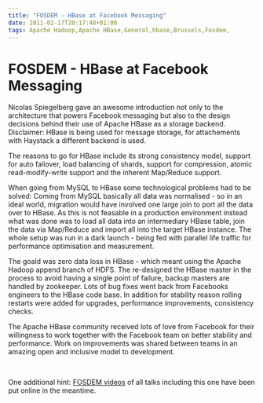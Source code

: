 ```yaml
---
title: "FOSDEM - HBase at Facebook Messaging"
date: 2011-02-17T20:17:48+01:00
tags: Apache Hadoop,Apache HBase,General,hbase,Brussels,Fosdem,
---
```


# FOSDEM - HBase at Facebook Messaging


<p>Nicolas Spiegelberg gave an awesome introduction not only to the architecture that powers Facebook messaging but 
also to the design decisions behind their use of Apache HBase as a storage backend. Disclaimer: HBase is being used for 
message storage, for attachements with Haystack a different backend is used.</p><p>The reasons to go for HBase include 
its strong consistency model, support for auto failover, load balancing of shards, support for compression, atomic 
read-modify-write support and the inherent Map/Reduce support.</p><p>When going from MySQL to HBase some technological 
problems had to be solved: Coming from MySQL basically all data was normalised - so in an ideal world, migration would 
have involved one large join to port all the data over to HBase. As this is not feasable in a production environment 
instead what was done was to load all data into an intermediary HBase table, join the data via Map/Reduce and import 
all into the target HBase instance. The whole setup was run in a dark launch - being fed with parallel life traffic for 
performance optimisation and measurement.</p><p>The goald was zero data loss in HBase - which meant using the Apache 
Hadoop append branch of HDFS. The re-designed the HBase master in the process to avoid having a single point of 
failure, backup masters are handled by zookeeper. Lots of bug fixes went back from Facebooks engineers to the HBase 
code base. In addition for stability reason rolling restarts were added for upgrades, performance improvements, 
consistency checks.</p><p>The Apache HBase community received lots of love from Facebook for their willingness to work 
together with the Facebook team on better stability and performance. Work on improvements was shared between teams in 
an amazing open and inclusive model to development.</p><br><p>One additional hint: <a 
href="http://video.fosdem.org/2011/">FOSDEM videos</a> of all talks including this one have been put online in the 
meantime.</p>
